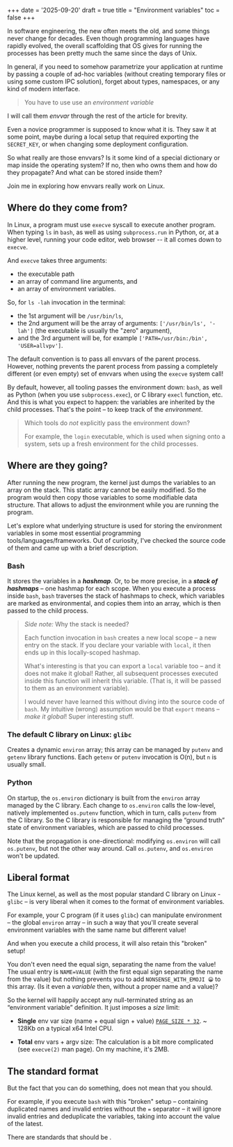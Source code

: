 +++
date = '2025-09-20'
draft = true
title = "Environment variables"
toc = false
+++

<!-- This is a draft. It should be ignored by Hugo, and not displayed on the website. -->
<!-- This is a draft. It should be ignored by Hugo, and not displayed on the website. -->
<!-- This is a draft. It should be ignored by Hugo, and not displayed on the website. -->
<!-- This is a draft. It should be ignored by Hugo, and not displayed on the website. -->
<!-- This is a draft. It should be ignored by Hugo, and not displayed on the website. -->
<!-- This is a draft. It should be ignored by Hugo, and not displayed on the website. -->
<!-- This is a draft. It should be ignored by Hugo, and not displayed on the website. -->

In software engineering, the new often meets the old, and some things never
change for decades. Even though programming languages have rapidly evolved, the
overall scaffolding that OS gives for running the processes has been pretty
much the same since the days of Unix.

In general, if you need to somehow parametrize your application at runtime by
passing a couple of ad-hoc variables (without creating temporary files or using
some custom IPC solution), forget about types, namespaces, or any kind of
modern interface.

> You have to use use an *environment variable*

I will call them *envvar* through the rest of the article for brevity.

Even a novice programmer is supposed to know what it is. They saw it at some
point, maybe during a local setup that required exporting the `SECRET_KEY`, or
when changing some deployment configuration.

So what really are those envvars? Is it some kind of a special
dictionary or map inside the operating system? If no, then who owns them and
how do they propagate? And what can be stored inside them?

Join me in exploring how envvars really work on Linux.


## Where do they come from?

In Linux, a program must use `execve` syscall to execute another program. When
typing `ls` in `bash`, as well as using `subprocess.run` in Python, or, at a
higher level, running your code editor, web browser -- it all comes down to
`execve`.

And `execve` takes three arguments:
- the executable path
- an array of command line arguments, and
- an array of environment variables.

So, for `ls -lah` invocation in the terminal:
- the 1st argument will be `/usr/bin/ls`,
- the 2nd argument will be the array of arguments: `['/usr/bin/ls', '-lah']`
  (the executable is usually the "zero" argument),
- and the 3rd argument will be, for example `['PATH=/usr/bin:/bin',
  'USER=allvpv']`. 

The default convention is to pass all envvars of the parent process. However,
nothing prevents the parent process from passing a completely different (or
even empty) set of envvars when using the `execve` system call!

By default, however, all tooling passes the environment down: `bash`, as well
as Python (when you use `subprocess.exec`), or C library `execl` function, etc.
And this is what you expect to happen: the variables are inherited by the child
processes. That's the point – to keep track of the *environment*.

> Which tools do *not* explicitly pass the environment down?
>
> For example, the `login` executable, which is used when signing onto a
> system, sets up a fresh environment for the child processes.


## Where are they going?

After running the new program, the kernel just dumps the variables to an array
on the stack. This static array cannot be easily modified. So the program would
then copy those variables to some modifiable data structure. That allows to
adjust the environment while you are running the program.

Let's explore what underlying structure is used for storing the environment
variables in some most essential programming tools/languages/frameworks.
Out of curiosity, I've checked the source code of them and came up with a
brief description.

### Bash

It stores the variables in a ***hashmap***. Or, to be more precise, in a
***stack of hashmaps*** – one hashmap for each scope. When you execute a
process inside `bash`, `bash` traverses the stack of hashmaps to check, which
variables are marked as environmental, and copies them into an array, which is
then passed to the child process.

> *Side note:* Why the stack is needed?
>
>  Each function invocation in `bash` creates a new local scope – a new entry
>  on the stack. If you declare your variable with `local`, it then ends up in
>  this locally-scoped hashmap.
>
> What's interesting is that you can export a `local` variable too – and it
> does not make it global! Rather, all subsequent processes executed inside
> this function will inherit this variable. (That is, it will be passed to them
> as an environment variable).
>
> I would never have learned this without diving into the source code of
> `bash`. My intuitive (wrong) assumption would be that `export`
> means – *make it global*! Super interesting stuff.

### The default C library on Linux: `glibc`

Creates a dynamic `environ` array; this array can be managed by `putenv` and
`getenv` library functions. Each `getenv` or `putenv` invocation is O(n), but
`n` is usually small.

### Python

On startup, the `os.environ` dictionary is built from the
`environ` array managed by the C library. Each change to `os.environ` calls the low-level,
natively implemented `os.putenv` function, which in turn, calls `putenv` from
the C library. So the C library is responsible for managing the “ground
truth” state of environment variables, which are passed to child processes.

  Note that the propagation is one-directional: modifying `os.environ` will
  call `os.putenv`, but not the other way around. Call `os.putenv`, and
  `os.environ` won't be updated.


## Liberal format

The Linux kernel, as well as the most popular standard C library on Linux -
`glibc` – is very liberal when it comes to the format of environment variables.

For example, your C program (if it uses `glibc`) can manipulate environment –
the global `environ` array – in such a way that you'll create several
environment variables with the same name but different value!

And when you execute a child process, it will also retain this "broken" setup!

You don't even need the equal sign, separating the name from the value! The
usual entry is `NAME=VALUE` (with the first equal sign separating the name from
the value) but nothing prevents you to add `NONSENSE_WITH_EMOJI 😀` to this
array. (Is it even a *variable* then, without a proper name and a value)?

So the kernel will happily accept any null-terminated string as an “environment
variable” definition. It just imposes a *size* limit:

- **Single** env var size (name + equal sign + value) [`PAGE_SIZE *
  32`](https://elixir.bootlin.com/linux/v2.6.24/source/include/linux/binfmts.h#L14).
  ~ 128Kb on a typical x64 Intel CPU.

- **Total** env vars + argv size: The calculation is a bit more complicated
  (see `execve(2)` man page). On my machine, it's 2MB.


## The standard format


But the fact that you can do something, does not mean that you should.

For example, if you execute `bash` with this "broken" setup – containing
duplicated names and invalid entries without the `=` separator – it will ignore
invalid entries and deduplicate the variables, taking into account the value of
the latest.

There are standards that should be .


<!-- ## How to properly get the current username in Bash script? -->
<!---->
<!-- Recently I had to review code with this one peculiar line: -->
<!---->
<!--     EVALUATOR_NAME="${USER:-$(whoami)}" -->
<!---->
<!-- My first question was: isn't it redundant? Why cannot we stick to either -->
<!-- `${USER}` or `$(whoami)`? If you struggle to understand this syntax let me -->
<!-- unpack it: `${USER}` resolves to the value of the environment variable called -->
<!-- `USER`, which – surprise! – should be set to your username. And `whoami` is a -->
<!-- binary that, when executed, that prints the current username. `$(...)` captures -->
<!-- command standard output, so `echo $(whomai)` is the same as `whoami` -->
<!---->
<!-- And `${VAR_NAME:-fallback_value}` is another bashism. If `VAR_NAME` is set and -->
<!-- non-empty, that the value of `VAR_NAME` is used here, otherwise it fallbacks to -->
<!-- `fallback_value`. -->
<!---->
<!-- So why cannot we stick to either `${USER}` or `$(whoami)`? If in your Linux -->
<!-- terminal you'll type: -->
<!---->
<!--     env -->
<!---->
<!-- then you'll see all environment variables listed. But no one is preventing you -->
<!-- to write: -->
<!---->
<!--     unset USER -->
<!---->
<!-- and `USER` is gone. -->


<!-- ## Another options -->
<!---->
<!-- Of course, it wouldn't be UNIX if there were only two options. `${USER}` and -->
<!-- `whoami` are probably most popular, but there is also: -->
<!---->
<!-- - `logname` -->
<!-- - `: \\u; echo "${_@P}"` if you are on fairly new Bash (4.4 or newer); yes, really! -->
<!--   I had no clue what it meant where I was it for the first time, but don't worry, -->
<!--   we dive into this. -->
<!-- - `${LOGNAME}` -->
<!-- - `who am i` (yup!) -->
<!-- - `id -un` -->
<!---->
<!-- and I am pretty sure that this list is not complete. -->



<!-- I recently started doing infra work at my current company, improving crumbling -->
<!-- infrastructue for AI-related services and tools. And sometimes I wonder, what -->
<!-- went wrong with the software world that in 2025 I still have to bother writing -->
<!-- `bash`! -->
<!-- Anyway, Bash is still around, and r -->
<!---->
<!-- You know what I mean. Clever one-or-two-or-ten-liners next to the Docker -->
<!-- `RUN` directive. `sh` spliced in the Jenkins pipelines. Full-blown startup -->
<!-- script inside the image. Plus tiny `local_setup.sh` in the repo to export env -->
<!-- vars. And so on. Bash is there and it's not going anywhere! -->
<!---->
<!-- Don't get me wrong, I looove writing bash! It's the same kind of love that I -->
<!-- have for Makefiles, Objective-C, or any kind of arcane retro tech. However, -->
<!-- arguing with someone (again!) that in their `for` loop they should use -->
<!-- `${array[@]}` (instead of the default split by whitespace) feels like -->
<!-- satisfying my inner nerd instead of doing actual productive work for my -->
<!-- `$CORP`. -->
<!---->
<!-- So why bash!? -->
<!---->
<!-- In theory, I can embed inside a Docker image a modern shell like, for example, -->
<!-- my beloved Nushell. But a new 40 Mb binary would raise some eyebrows. Plus it -->
<!-- would need to pass compliance and security audit. What's worse, AI is not able -->
<!-- to output 10 syntactically correct lines of Nushell. (This is a niche -->
<!-- technology, afterall). So using Nushell for infra would paralize my colleagues -->
<!-- and make them unable to collaborate: not everyone in my team is a Nushell -->
<!-- afficionado, afterall. (Shout out to our intern Krzysiek, who is)! And don't -->
<!-- even get me started about integration with external tools, like, for example, -->
<!-- embedding Nu inside Dockerfile. -->
<!---->
<!-- Compare this to `bash` and its cute little ELF -- 2MB statically linked. Jokes -->
<!-- aside, this binary is literally everywhere. I bet it is more widespread than -->
<!-- the famous "1 billion devices running Java". And, last but not least, AI is -->
<!-- super fluent in bash. (At least in comparison to us, mere mortals). -->
<!---->
<!-- And, in a nutshell, that's why bash sticks around. -->
<!---->

<!-- Sometimes I wonder, what went wrong with the software world that in 2025 I -->
<!-- still have to write `bash`. Anyway, it is still around, at least in my -->
<!-- `${CORP}`. And I need to write or review such code from time to time. -->
<!---->
<!-- You can learn horizontally, concept by concept, but you can also learn -->
<!-- vertically, trying to tackle one thing in depth. This article has one -->
<!-- theme: getting the current username in a Bash script. And everything -->
<!-- that follows from that. -->
<!---->
<!-- Recently I had to review code with this one peculiar line: -->
<!---->
<!--     EVALUATOR_NAME="${USER:-$(whoami)}" -->
<!---->
<!-- My first question was: isn't it redundant? -->
<!---->
<!-- If you struggle to understand this syntax let me unpack it: -->
<!---->
<!-- > On Linux, `${USER}` resolves to the value of the environment variable called -->
<!-- > `USER`, which – surprise! – should be set to your username. And `whoami` is a -->
<!-- > binary that, when executed, that prints the current username. `$(...)` captures -->
<!-- > command standard output, so `echo $(whomai)` is the same as `whoami`. -->
<!-- > -->
<!-- > And `${VAR_NAME:-fallback_value}` is another bashism. If `VAR_NAME` is set and -->
<!-- > non-empty, that the value of `VAR_NAME` is used here, otherwise it fallbacks to -->
<!-- > `fallback_value`. -->
<!---->
<!-- So why cannot we stick to either `${USER}` or `$(whoami)`? -->
<!---->
<!-- Anyway, that's what Cursor generated for my colleague, and I needed to review -->
<!-- it. I asked the LLM for a possible reasoning of why this was chosen, but the -->
<!-- answer was vague and non-convincing. -->
<!---->
<!-- And I went down the rabbit hole, doing a little bit of research  :) I will be -->
<!-- focusing on how it works on Linux. -->

<!-- ## Terrible code from AI assistants -->
<!---->
<!-- You probably noticed that AI coding tools (as for now) are doing a lot of -->
<!-- overzelaous, too defensive checks and fallbacks. I imagine that reinforcement -->
<!-- learning leads to that: models are heavily trained to complete the tasks -->
<!-- against automated checker, before their context window ends, so they try -->
<!-- everything to desperately “make it work”. There is no time to “tweak” the -->
<!-- solution iteratively, if you have limited memory, so it's always better -->
<!-- to do the validation multiple times than to miss it. -->
